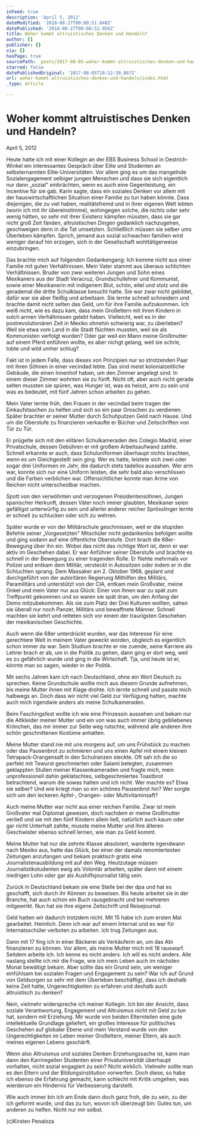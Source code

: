 ```yaml
---
inFeed: true
description: 'April 5, 2012'
dateModified: '2018-08-27T00:08:51.848Z'
datePublished: '2018-08-27T00:08:52.956Z'
title: Woher kommt altruistisches Denken und Handeln?
author: []
publisher: {}
via: {}
hasPage: true
sourcePath: _posts/2017-08-05-woher-kommt-altruistisches-denken-und-handeln.md
starred: false
datePublishedOriginal: '2017-08-05T18:12:30.867Z'
url: woher-kommt-altruistisches-denken-und-handeln/index.html
_type: Article

---
```

# **Woher kommt altruistisches Denken und Handeln?**

April 5, 2012

Heute hatte ich mit einer Kollegin an der EBS Business School in Oestrich-Winkel ein interessantes Gespräch über Elite und Studenten an selbsternannten Elite-Universitäten. Vor allem ging es um das mangelnde Sozialengagement selbiger jungen Menschen und dass sie sich eigentlich nur dann „sozial" einbrächten, wenn es auch eine Gegenleistung, ein Incentive für sie gab. Karin sagte, dass ein soziales Denken vor allem mit der hauswirtschaftlichen Situation einer Familie zu tun haben könnte. Dass diejenigen, die zu viel haben, realitätsfremd und in ihrer eigenen Welt lebten (worin ich mit ihr übereinstimme), wohingegen solche, die nichts oder sehr wenig hätten, so sehr mit ihrer Existenz kämpfen müssten, dass sie gar nicht groß Zeit fänden, altruistischen Dingen gedanklich nachzugehen, geschweigen denn in die Tat umsetzten. Schließlich müssen sie selber ums Überleben kämpfen. Sprich, jemand aus sozial schwachen familien wird weniger darauf hin erzogen, sich in der Gesellschaft wohltätigerweise einzubringen.

Das brachte mich auf folgenden Gedankengang: Ich komme nicht aus einer Familie mit guten Verhältnissen. Mein Vater stammt aus überaus schlichten Verhältnissen. Bruder von zwei weiteren Jungen und Sohn eines Mexikaners aus der Stadt Veracruz, Grundschullehrer und Kommunist, sowie einer Mexikanerin mit indigenem Blut, schön, eitel und stolz und die gerademal die dritte Schulklasse besucht hatte. Sie war zwar nicht gebildet, dafür war sie aber fleißig und arbeitsam. Sie lernte schnell schneidern und brachte damit nicht selten das Geld, um für ihre Familie aufzukommen. Ich weiß nicht, wie es dazu kam, dass mein Großeltern mit ihren Kindern in solch armen Verhältnissen gelebt haben. Vielleicht, weil es in der postrevolutionären Zeit in Mexiko ohnehin schwierig war, zu überleben? Weil sie etwa vom Land in die Stadt flüchten mussten, weil sie als Kommunisten verfolgt wurden? Oder gar weil ein Mann meine Großmutter auf einem Pferd enführen wollte, es aber nichgt gelang, weil sie schrie, tobte und wild umher schlug?

Fakt ist in jedem Falle, dass dieses von Prinzipien nur so strotzenden Paar mit ihren Söhnen in einer vecindad lebte. Das sind meist kolonialzeitliche Gebäude, die einen Innenhof haben, um den Zimmer angelegt sind. In einem dieser Zimmer wohnten sie zu fünft. Nicht oft, aber auch nicht gerade selten mussten sie spüren, was Hunger ist, was es heisst, arm zu sein und was es bedeutet, mit fünf Jahren schon arbeiten zu gehen.

Mein Vater lernte früh, den Frauen in der vecindad beim tragen der Einkaufstaschen zu helfen und sich so ein paar Groschen zu verdienen. Später brachter er seiner Mutter durch Schuhputzen Geld nach Hause. Und um die Oberstufe zu finanzieren verkaufte er Bücher und Zeitschriften von Tür zu Tür.

Er prügelte sich mit den elitären Schulkameraden des Colegio Madrid, einer Privatschule, dessen Gebühren er mit großem Arbeitsaufwand zahlte. Schnell erkannte er auch, dass Schuluniformen überhaupt nichts brachten, wenn es um Gleichgestellt sein ging. Wer es hatte, leistete sich zwei oder sogar drei Uniformen im Jahr, die dadurch stets tadellos aussahen. Wer arm war, konnte sich nur eine Uniform leisten, die sehr bald also verschlissen und die Farben verblichen war. Offensichtlicher konnte man Arme von Reichen nicht unterscheidbar machen.

Spott von den verwöhnten und verzogenen Presidentensöhnen, Jungen spanischer Herkunft, dessen Väter noch immer glaubten, Mexikaner seien gefälligst unterwürfig zu sein und allerlei anderer reicher Sprösslinger lernte er schnell zu schlucken oder sich zu wehren.

Später wurde er von der Militärschule geschmissen, weil er die stupiden Befehle seiner „Vorgesetzten" Mitschüler nicht gedankenlos befolgen wollte und ging sodann auf eine öffentliche Oberstufe. Dort brach die 68er-Bewegung über ihn ein. Wobei das nicht das richtige Wort ist, denn er war aktiv im Geschehen dabei. Er war Anführer seiner Oberstufe und brachte es schnell in der Bewegung zu einer tragenden Rolle. Er fliehte mehrmals vor Polizei und entkam dem Militär, versteckt in Autositzen oder indem er in die Schluchten sprang. Dem Massaker am 2\. Oktober 1968, geplant und durchgeführt von der autoritären Regierung Mithilfen des Militärs, Paramilitärs und unterstützt von der CIA, entkam mein Großvater, meine Onkel und mein Vater nur aus Glück: Einer von Ihnen war zu spät zum Treffpunkt gekommen und so waren sie spät dran, um den Anfang der Demo mitzubekommen. Als sie zum Platz der Drei Kulturen wollten, sahen sie überall nur noch Panzer, Militärs und bewaffnete Männer. Schnell machten sie kehrt und retteten sich vor einem der traurigsten Geschehen der mexikanischen Geschichte.

Auch wenn die 68er unterdrückt wurden, war das Interesse für eine gerechtere Welt in meinem Vater geweckt worden, obgleich es eigentlich schon immer da war. Sein Studium brachte er nie zuende, seine Karriere als Lehrer brach er ab, um in die Politik zu gehen, dann ging er dort weg, weil es zu gefährlich wurde und ging in die Wirtschaft. Tja, und heute ist er, könnte man so sagen, wieder in der Politik.

Mit sechs Jahren kam ich nach Deutschland, ohne ein Wort Deutsch zu sprechen. Keine Grundschule wollte mich aus diesem Grunde aufnehmen, bis meine Mutter ihnen mit Klage drohte. Ich lernte schnell und passte mich halbwegs an. Doch dass wir nicht viel Geld zur Verfügung hatten, machte auch mich irgendwie anders als meine Schulkameraden.

Beim Faschingsfest wollte ich wie eine Prinzessin aussehen und bekam nur die Altkleider meiner Mutter und ein von was auch immer übrig gebliebenes Krönchen, das mir immer zur Seite weg rutschte, während alle anderen ihre schön geschnittenen Kostüme anhatten.

Meine Mutter stand nie mit uns morgens auf, um uns Frühstück zu machen oder das Pausenbrot zu schmieren und uns einen Apfel mit einem kleinen Tetrapack-Orangensaft in den Schulranzen steckte. Oft sah ich die so perfekt mit Tewurst geschmierten oder Salami belegten, zusammen geklappten Stullen meiner Klassenkameraden und fragte mich, mein unprofessionell dahin geklatschtes, selbgeschmiertes Toastbrot betrachtend, warum die sowas hatten und ich nicht. Wer machte es? Etwa sie selber? Und wie kriegt man so ein schönes Pausenbrot hin? Wer sorgte sich um den leckeren Apfel-, Orangen- oder Multivitaminsaft?

Auch meine Mutter war nicht aus einer reichen Familie. Zwar ist mein Großvater mal Diplomat gewesen, doch nachdem er meine Großmutter verließ und sie mit den fünf Kindern allein ließ, natürlich auch kaum oder gar nicht Unterhalt zahlte, musste meine Mutter und ihre älteren Geschwister ebenso schnell lernen, wie man zu Geld kommt.

Meine Mutter hat nur die zehnte Klasse absolviert, wanderte irgendwann nach Mexiko aus, hatte das Glück, bei einer der damals renomiertesten Zeitungen anzufangen und bekam praktisch gratis eine Journalistenausbildung mit auf den Weg. Heutzutage müssen Journalistikstudenten ewig als Volontär arbeiten, später dann mit einem niedrigen Lohn oder gar als Aushilfsjournalist tätig sein.

Zurück in Deutschland bekam sie eine Stelle bei der dpa und hat es geschafft, sich durch ihr Können zu beweisen. Bis heute arbeitet sie in der Branche, hat auch schon ein Buch rausgebracht und bei mehreren mitgewirkt. Nun hat sie ihre eigene Zeitschrift und Reisejournal.

Geld hatten wir dadurch trotzdem nicht. Mit 15 habe ich zum ersten Mal gearbeitet. Heimlich. Denn ich war auf einem Internat und es war für Internatsschüler verboten zu arbeiten. Ich trug Zeitungen aus.

Dann mit 17 fing ich in einer Bäckerei als Verkäuferin an, um das Abi finanzieren zu können. Vor allem, als meine Mutter mich mit 18 rauswarf. Seitdem arbeite ich. Ich kenne es nicht anders. Ich will es nicht anders. Alle naslang stellte ich mir die Frage, wie ich mein Leben auch im nächsten Monat bewältigt bekam. Aber sollte das ein Grund sein, um weniger einfühlsam bei sozialen Fragen und Engagement zu sein? War ich auf Grund von Geldsorgen so sehr mit dem Überleben beschäftigt, dass ich deshalb keine Zeit hatte, Ungerechtigkeiten zu erfahren und deshalb auch altruistisch zu denken?

Nein, vielmehr widerspreche ich meiner Kollegin. Ich bin der Ansicht, dass soziale Verantwortung, Engagement und Altruismus nicht mit Geld zu tun hat, sondern mit Erziehung. Mir wurde von beiden Elternteilen eine gute intellektuelle Grundlage geliefert, ein großes Interesse für politisches Geschehen auf globaler Ebene und mein Verstand wurde von den Ungerechtigkeiten im Leben meiner Großeltern, meiner Eltern, als auch meines eigenen Lebens geschärft.

Wenn also Altruismus und soziales Denken Erziehungssache ist, kann man dann den Karriregeilen Studenten einer Privatuniversität überhaupt vorhalten, nicht sozial engagiert zu sein? Nicht wirklich. Vielmehr sollte man es den Eltern und der Bildungsinstitution vorwerfen. Doch diese, so habe ich ebenso die Erfahrung gemacht, kann schlecht mit Kritik umgehen, was wierderum ein Hindernis für Verbesserung darstellt.

Wie auch immer bin ich am Ende dann doch ganz froh, die zu sein, zu der ich geformt wurde, und das zu tun, wovon ich überzeugt bin: Gutes tun, um anderen zu helfen. Nicht nur mir selbst.

(c)Kirsten Penaloza